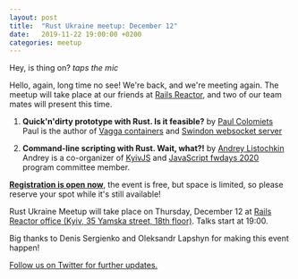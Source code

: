 ```yaml
---
layout: post
title:  "Rust Ukraine meetup: December 12"
date:   2019-11-22 19:00:00 +0200
categories: meetup
---
```

Hey, is thing on? *taps the mic*

Hello, again, long time no see! We're back, and we're meeting again. The meetup will take place at our friends at [Rails Reactor](https://railsreactor.com/), and two of our team mates will present this time.

  1. **Quick'n'dirty prototype with Rust. Is it feasible?** by [Paul Colomiets](https://twitter.com/PaulColomiets)
  <br> Paul is the author of [Vagga containers](https://github.com/tailhook/vagga) and [Swindon websocket server](https://github.com/swindon-rs/swindon)

  2. **Command-line scripting with Rust. Wait, what?!** by [Andrey Listochkin](https://twitter.com/listochkin)
  <br> Andrey is a co-organizer of [KyivJS](http://kyivjs.org) and [JavaScript fwdays 2020](https://fwdays.com/en/event/js-fwdays-2020) program committee member.

[**Registration is open now**](https://docs.google.com/forms/d/e/1FAIpQLSeVh6lKgHPRTXi9_nrX684L8rF2Fjb1GvVdgH2yztVkvBiBHA/viewform), the event is free, but space is limited, so please reserve your spot while it's still available!

Rust Ukraine Meetup will take place on Thursday, December 12 at [Rails Reactor office (Kyiv, 35 Yamska street, 18th floor)](https://goo.gl/maps/jYnwbVVVLQpR6wrC7). Talks start at 19:00.

Big thanks to Denis Sergienko and Oleksandr Lapshyn for making this event happen!

[Follow us on Twitter for further updates.](https://twitter.com/RustUkraine)

